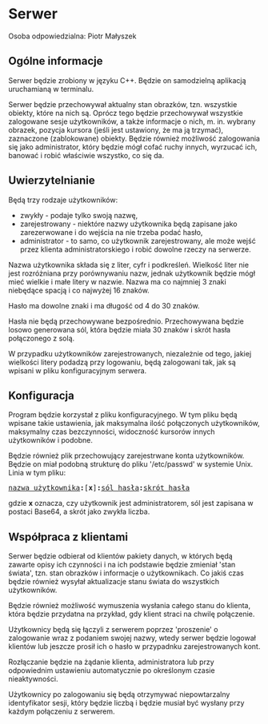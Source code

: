 # Serwer

Osoba odpowiedzialna: Piotr Małyszek

## Ogólne informacje

Serwer będzie zrobiony w języku C++. Będzie on samodzielną aplikacją
uruchamianą w terminalu.

Serwer będzie przechowywał aktualny stan obrazków, tzn. wszystkie obiekty, które
na nich są. Oprócz tego będzie przechowywał wszystkie zalogowane sesje
użytkowników, a także informacje o nich, m. in. wybrany obrazek, pozycja kursora
(jeśli jest ustawiony, że ma ją trzymać), zaznaczone (zablokowane) obiekty.
Będzie również możliwość zalogowania się jako administrator, który będzie mógł
cofać ruchy innych, wyrzucać ich, banować i robić właściwie wszystko, co się da.

## Uwierzytelnianie

Będą trzy rodzaje użytkowników:

* zwykły - podaje tylko swoją nazwę,
* zarejestrowany - niektóre nazwy użytkownika będą zapisane jako zarezerwowane 
  i do wejścia na nie trzeba podać hasło,
* administrator - to samo, co użytkownik zarejestrowany, ale może wejść przez
  klienta administratorskiego i robić dowolne rzeczy na serwerze.

Nazwa użytkownika składa się z liter, cyfr i podkreśleń. Wielkość liter nie
jest rozróżniana przy porównywaniu nazw, jednak użytkownik będzie mógł mieć
wielkie i małe litery w nazwie. Nazwa ma co najmniej 3 znaki niebędące spacją
i co najwyżej 16 znaków.

Hasło ma dowolne znaki i ma długość od 4 do 30 znaków.

Hasła nie będą przechowywane bezpośrednio. Przechowywana będzie losowo
generowana sól, która będzie miała 30 znaków i skrót hasła połączonego z solą.

W przypadku użytkowników zarejestrowanych, niezależnie od tego, jakiej
wielkości litery podadzą przy logowaniu, będą zalogowani tak, jak są wpisani
w pliku konfiguracyjnym serwera.

## Konfiguracja

Program będzie korzystał z pliku konfiguracyjnego. W tym pliku będą wpisane
takie ustawienia, jak maksymalna ilość połączonych użytkowników, maksymalny
czas bezczynności, widoczność kursorów innych użytkowników i podobne.

Będzie również plik przechowujący zarejestrwane konta użytkowników. Będzie on
miał podobną strukturę do pliku '/etc/passwd' w systemie Unix. Linia w tym
pliku:

<pre><u>nazwa użytkownika</u><b>:</b>[<b>x</b>]<b>:</b><u>sól hasła</u><b>:</b><u>skrót hasła</u></pre>

gdzie **x** oznacza, czy użytkownik jest administratorem, sól jest zapisana
w postaci Base64, a skrót jako zwykła liczba.

## Współpraca z klientami

Serwer będzie odbierał od klientów pakiety danych, w których będą zawarte
opisy ich czynności i na ich podstawie będzie zmieniał 'stan świata', tzn.
stan obrazków i informacje o użytkownikach. Co jakiś czas będzie również wysyłał
aktualizacje stanu świata do wszystkich użytkowników.

Będzie również możliwość wymuszenia wysłania całego stanu do klienta, która
będzie przydatna na przykład, gdy klient straci na chwilę połączenie.

Użytkownicy będą się łączyli z serwerem poprzez 'proszenie' o zalogowanie wraz
z podaniem swojej nazwy, wtedy serwer będzie logował klientów lub jeszcze 
prosił ich o hasło w przypadnku zarejestrowanych kont.

Rozłączanie będzie na żądanie klienta, administratora lub przy odpowiednim
ustawieniu automatycznie po określonym czasie nieaktywności.

Użytkownicy po zalogowaniu się będą otrzymywać niepowtarzalny identyfikator
sesji, który będzie liczbą i będzie musiał być wysłany przy każdym połączeniu
z serwerem.
